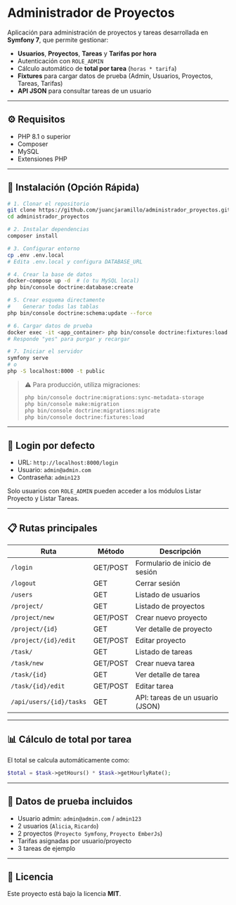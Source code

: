 # Administrador de Proyectos

Aplicación para administración de proyectos y tareas desarrollada en **Symfony 7**, que permite gestionar:

* **Usuarios**, **Proyectos**, **Tareas** y **Tarifas por hora**
* Autenticación con `ROLE_ADMIN`
* Cálculo automático de **total por tarea** (`horas * tarifa`)
* **Fixtures** para cargar datos de prueba (Admin, Usuarios, Proyectos, Tareas, Tarifas)
* **API JSON** para consultar tareas de un usuario

---

## ⚙️ Requisitos

* PHP 8.1 o superior
* Composer
* MySQL
* Extensiones PHP


---

## 🚀 Instalación (Opción Rápida)

```bash
# 1. Clonar el repositorio
git clone https://github.com/juancjaramillo/administrador_proyectos.git
cd administrador_proyectos

# 2. Instalar dependencias
composer install

# 3. Configurar entorno
cp .env .env.local
# Edita .env.local y configura DATABASE_URL

# 4. Crear la base de datos
docker-compose up -d  # (o tu MySQL local)
php bin/console doctrine:database:create

# 5. Crear esquema directamente  
#    Generar todas las tablas
php bin/console doctrine:schema:update --force

# 6. Cargar datos de prueba
docker exec -it <app_container> php bin/console doctrine:fixtures:load
# Responde "yes" para purgar y recargar

# 7. Iniciar el servidor
symfony serve
# o
php -S localhost:8000 -t public
```

> ⚠️ Para producción, utiliza migraciones:
>
> ```bash
> php bin/console doctrine:migrations:sync-metadata-storage
> php bin/console make:migration
> php bin/console doctrine:migrations:migrate
> php bin/console doctrine:fixtures:load
> ```

---

## 🔐 Login por defecto

* URL: `http://localhost:8000/login`
* Usuario: `admin@admin.com`
* Contraseña: `admin123`

Solo usuarios con `ROLE_ADMIN` pueden acceder a los módulos Listar Proyecto y Listar Tareas.

---

## 📋 Rutas principales

| Ruta                    | Método   | Descripción                      |
| ----------------------- | -------- | -------------------------------- |
| `/login`                | GET/POST | Formulario de inicio de sesión   |
| `/logout`               | GET      | Cerrar sesión                    |
| `/users`                | GET      | Listado de usuarios              |
| `/project/`             | GET      | Listado de proyectos             |
| `/project/new`          | GET/POST | Crear nuevo proyecto             |
| `/project/{id}`         | GET      | Ver detalle de proyecto          |
| `/project/{id}/edit`    | GET/POST | Editar proyecto                  |
| `/task/`                | GET      | Listado de tareas                |
| `/task/new`             | GET/POST | Crear nueva tarea                |
| `/task/{id}`            | GET      | Ver detalle de tarea             |
| `/task/{id}/edit`       | GET/POST | Editar tarea                     |
| `/api/users/{id}/tasks` | GET      | API: tareas de un usuario (JSON) |

---

## 📊 Cálculo de total por tarea

El total se calcula automáticamente como:

```php
$total = $task->getHours() * $task->getHourlyRate();
```

---

## 🧪 Datos de prueba incluidos

* Usuario admin: `admin@admin.com` / `admin123`
* 2 usuarios (`Alicia`, `Ricardo`)
* 2 proyectos (`Proyecto Symfony`, `Proyecto EmberJs`)
* Tarifas asignadas por usuario/proyecto
* 3 tareas de ejemplo

---


## 📄 Licencia

Este proyecto está bajo la licencia **MIT**.

